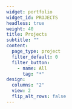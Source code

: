 ```yaml
---
widget: portfolio
widget_id: PROJECTS
headless: true
weight: 40
title: Projects
subtitle: ""
content:
  page_type: project
  filter_default: 0
  filter_button:
    - name: All
      tag: "*"
design:
  columns: "2"
  view: 2
  flip_alt_rows: false
---
```

